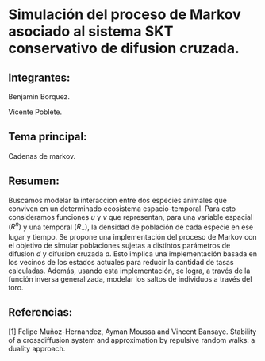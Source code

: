 # Simulación del proceso de Markov asociado al sistema SKT conservativo de difusion cruzada.

## Integrantes:

Benjamin Borquez.

Vicente Poblete.

## Tema principal:

Cadenas de markov.

## Resumen:

Buscamos modelar la interaccion entre dos especies animales que conviven en un determinado ecosistema espacio-temporal. Para esto consideramos funciones $u$ y $v$ que representan, para una variable espacial $(R^n)$ y una temporal $(R_+)$, la densidad de población de cada especie en ese lugar y tiempo. Se propone una implementación del proceso de Markov con el objetivo de simular poblaciones sujetas a distintos parámetros de difusion $d$ y difusion cruzada $a$. Esto implica una implementación basada en los vecinos de los estados actuales para reducir la cantidad de tasas calculadas. Además, usando esta implementación, se logra, a través de la función inversa generalizada, modelar los saltos de individuos a través del toro.

## Referencias:

[1] Felipe Muñoz-Hernandez, Ayman Moussa and Vincent Bansaye. Stability of a crossdiffusion system and approximation by repulsive random walks: a duality approach.
